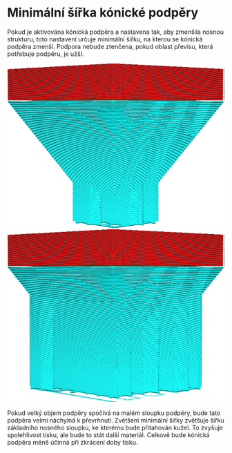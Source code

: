 Minimální šířka kónické podpěry
====
Pokud je aktivována kónická podpěra a nastavena tak, aby zmenšila nosnou strukturu, toto nastavení určuje minimální šířku, na kterou se kónická podpěra zmenší. Podpora nebude ztenčena, pokud oblast převisu, která potřebuje podpěru, je užší.

![Minimální šířka 5 mm](../../../articles/images/support_conical_enabled.png)
![Minimální šířka 20 mm](../../../articles/images/support_conical_min_width_20.png)

Pokud velký objem podpěry spočívá na malém sloupku podpěry, bude tato podpěra velmi náchylná k převrhnutí. Zvětšení minimální šířky zvětšuje šířku základního nosného sloupku, ke kterému bude přitahován kužel. To zvyšuje spolehlivost tisku, ale bude to stát další materiál. Celkově bude kónická podpěra méně účinná při zkrácení doby tisku.
